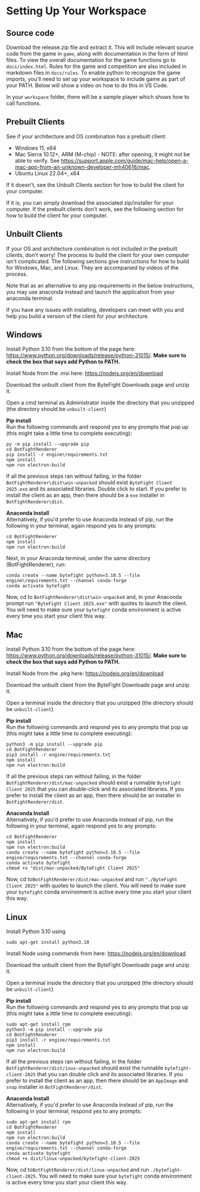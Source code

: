 # Setting Up Your Workspace

## Source code
Download the release.zip file and extract it. This will include relevant source code from the game in `game`, along with documentation in the form of html files. To view the overall documentation for the game functions go to `docs/index.html`. Rules for the game and competition are also included in markdown files in `docs/rules`. To enable python to recognize the game imports, you'll need to set up your workspace to include game as part of your PATH. Below will show a video on how to do this in VS Code.

In your `workspace` folder, there will be a sample player which shows how to call functions.

## Prebuilt Clients
See if your architecture and OS combination has a prebuilt client:
* Windows 11, x64
* Mac Sierra 10.12+, ARM (M-chip) - NOTE: after opening, it might not be able to verify. See https://support.apple.com/guide/mac-help/open-a-mac-app-from-an-unknown-developer-mh40616/mac.
* Ubuntu Linux 22.04+, x64

If it doesn't, see the Unbuilt Clients section for how to build the client for your computer.

If it is, you can simply download the associated zip/installer for your computer. If the prebuilt clients don't work, see the following section for how to build the client for your computer.

## Unbuilt Clients
If your OS and architecture combination is not included in the prebuilt clients, don't worry! The process to build the client for your own computer isn't complicated. The following sections give instructions for how to build for Windows, Mac, and Linux. They are accompanied by videos of the process.

Note that as an alternative to any pip requirements in the below instructions, you may use anaconda instead and launch the application from your anaconda terminal.

If you have any issues with installing, developers can meet with you and help you build a version of the client for your architecture. 

## Windows

Install Python 3.10 from the bottom of the page here: https://www.python.org/downloads/release/python-31015/. **Make sure to check the box that says add Python to PATH.**

Install Node from the .msi here: https://nodejs.org/en/download

Download the unbuilt client from the ByteFight Downloads page and unzip it.

Open a cmd terminal as Administrator inside the directory that you unzipped (the directory should be `unbuilt-client`)


**Pip install**  
Run the following commands and respond yes to any prompts that pop up (this might take a little time to complete executing):
```
py -m pip install --upgrade pip
cd BotFightRenderer
pip install -r engine\requirements.txt
npm install
npm run electron:build
```

If all the previous steps ran without failing, in the folder `BotFightRenderer\dist\win-unpacked` should exist `ByteFight Client 2025.exe` and its associated libraries. Double click to start. If you prefer to install the client as an app, then there should be a `exe` installer in `BotFightRenderer\dist`.

**Anaconda Install**  
Alternatively, if you'd prefer to use Anaconda instead of pip, run the following in your terminal, again respond yes to any prompts:
```
cd BotFightRenderer
npm install
npm run electron:build
```

Next, in your Anaconda terminal, under the same directory (BotFightRenderer), run:
```
conda create --name bytefight python=3.10.5 --file engine\requirements.txt --channel conda-forge
conda activate bytefight
```

Now, cd to `BotFightRenderer\dist\win-unpacked` and, in your Anaconda prompt run `"ByteFight Client 2025.exe"` with quotes to launch the client. You will need to make sure your `bytefight` conda environment is active every time you start your client this way.

## Mac
Install Python 3.10 from the bottom of the page here: https://www.python.org/downloads/release/python-31015/. **Make sure to check the box that says add Python to PATH.**

Install Node from the .pkg here: https://nodejs.org/en/download

Download the unbuilt client from the ByteFight Downloads page and unzip it.

Open a terminal inside the directory that you unzipped (the directory should be `unbuilt-client`)

**Pip install**  
Run the following commands and respond yes to any prompts that pop up (this might take a little time to complete executing):
```
python3 -m pip install --upgrade pip
cd BotFightRenderer
pip3 install -r engine/requirements.txt
npm install
npm run electron:build
```

If all the previous steps ran without failing, in the folder `BotFightRenderer/dist/mac-unpacked` should exist a runnable `ByteFight Client 2025` that you can double-click and its associated libraries. If you prefer to install the client as an app, then there should be an installer in `BotFightRenderer/dist`.

**Anaconda Install**  
Alternatively, if you'd prefer to use Anaconda instead of pip, run the following in your terminal, again respond yes to any prompts:
```
cd BotFightRenderer
npm install
npm run electron:build
conda create --name bytefight python=3.10.5 --file engine/requirements.txt --channel conda-forge
conda activate bytefight
chmod +x "dist/mac-unpacked/ByteFight Client 2025"
```

Now, cd to`BotFightRenderer/dist/mac-unpacked` and run `"./ByteFight Client 2025"` with quotes to launch the client. You will need to make sure your `bytefight` conda environment is active every time you start your client this way.

## Linux  
Install Python 3.10 using 

```
sudo apt-get install python3.10
```
Install Node using commands from here: https://nodejs.org/en/download

Download the unbuilt client from the ByteFight Downloads page and unzip it.

Open a terminal inside the directory that you unzipped (the directory should be `unbuilt-client`)

**Pip install**  
Run the following commands and respond yes to any prompts that pop up (this might take a little time to complete executing):
```
sudo apt-get install rpm
python3 -m pip install --upgrade pip
cd BotFightRenderer
pip3 install -r engine/requirements.txt
npm install
npm run electron:build
```

If all the previous steps ran without failing, in the folder `BotFightRenderer/dist/inux-unpacked` should exist the runnable `bytefight-client-2025` that you can double click and its associated libraries. If you prefer to install the client as an app, then there should be an `AppImage` and `snap` installer in `BotFightRenderer/dist`.

**Anaconda Install**  
Alternatively, if you'd prefer to use Anaconda instead of pip, run the following in your terminal, respond yes to any prompts:
```
sudo apt-get install rpm
cd BotFightRenderer
npm install
npm run electron:build
conda create --name bytefight python=3.10.5 --file engine/requirements.txt --channel conda-forge
conda activate bytefight
chmod +x dist/linux-unpacked/bytefight-client-2025
```

Now, cd to`BotFightRenderer/dist/linux-unpacked` and run `./bytefight-client-2025`. You will need to make sure your `bytefight` conda environment is active every time you start your client this way.